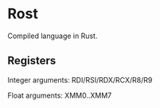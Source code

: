 # Rost

Compiled language in Rust.

## Registers

Integer arguments: RDI/RSI/RDX/RCX/R8/R9

Float arguments: XMM0..XMM7
